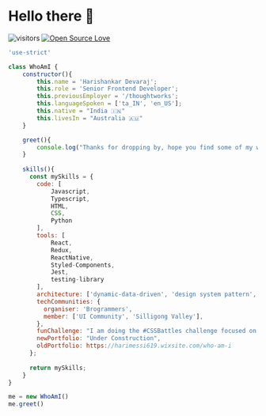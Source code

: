 # Hello there 👋

![visitors](https://visitor-badge.laobi.icu/badge?page_id=Hari-Shankar-3296)
[![Open Source Love](https://badges.frapsoft.com/os/v3/open-source.svg?v=103)](https://github.com/ellerbrock/open-source-badges/)


```js
'use-strict'

class WhoAmI {
    constructor(){
        this.name = 'Harishankar Devaraj';
        this.role = 'Senior Frontend Developer';
        this.previousEmployer = '/thoughtworks';
        this.languageSpoken = ['ta_IN', 'en_US'];
        this.native = "India 🇮🇳"
        this.livesIn = "Australia 🇦🇺"
    }

    greet(){
        console.log("Thanks for dropping by, hope you find some of my work interesting.")
    }
    
    skills(){
      const mySkills = {
        code: [
            Javascript,
            Typescript,
            HTML,
            CSS,
            Python
        ],
        tools: [ 
            React, 
            Redux,
            ReactNative,
            Styled-Components,
            Jest,
            testing-library
        ],
        architecture: ['dynamic-data-driven', 'design system pattern', 'mobile-first-approach'],
        techCommunities: {
          organiser: 'Brogrammers',
          member: ['UI Community', 'Silligong Valley'],
        },
        funChallenge: "I am doing the #CSSBattles challenge focused on CSS Fun",
        newPortfolio: "Under Construction",
        oldPortfolio: https://harimessi619.wixsite.com/who-am-i
      };
      
      return mySkills;
    }
}

me = new WhoAmI()
me.greet()
```

